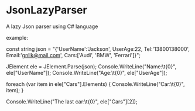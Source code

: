 # JsonLazyParser
A lazy Json parser using C# language

example:

const string json = "{'UserName':'Jackson', UserAge:22, Tel:'13800138000', Email:'gnllk@mail.com', Cars:['Audi', 'BMW', 'Ferrari']}";

JElement ele = JElement.Parse(json);
Console.WriteLine("Name:\t{0}", ele["UserName"]);
Console.WriteLine("Age:\t{0}", ele["UserAge"]);

foreach (var item in ele["Cars"].Elements)
{
    Console.WriteLine("Car:\t{0}", item);
}

Console.WriteLine("The last car:\t{0}", ele["Cars"][2]);

